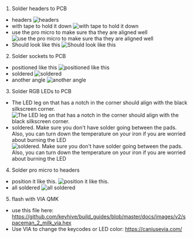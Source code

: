 1. Solder headers to PCB
* headers ![headers](https://github.com/keyhive/build_guides/blob/master/docs/images/v2/PXL_20210707_034823267.PORTRAIT.jpg)
* with tape to hold it down ![with tape to hold it down](https://github.com/keyhive/build_guides/blob/master/docs/images/v2/PXL_20210707_035227767.MP.jpg)
* use the pro micro to make sure tha they are aligned well ![use the pro micro to make sure tha they are aligned well](https://github.com/keyhive/build_guides/blob/master/docs/images/v2/PXL_20210707_035418552.MP.jpg)
* Should look like this ![Should look like this](https://github.com/keyhive/build_guides/blob/master/docs/images/v2/PXL_20210707_035556595.PORTRAIT.jpg)
2. Solder sockets to PCB
* positioned like this ![positioned like this](https://github.com/keyhive/build_guides/blob/master/docs/images/v2/PXL_20210707_034603183.PORTRAIT.jpg)
* soldered ![soldered](https://github.com/keyhive/build_guides/blob/master/docs/images/v2/PXL_20210707_035713529.PORTRAIT.jpg)
* another angle ![another angle](https://github.com/keyhive/build_guides/blob/master/docs/images/v2/PXL_20210707_035724253.PORTRAIT.jpg)
3. Solder RGB LEDs to PCB
* The LED leg on that has a notch in the corner should align with the black silkscreen corner. ![The LED leg on that has a notch in the corner should align with the black silkscreen corner.](https://github.com/keyhive/build_guides/blob/master/docs/images/v2/PXL_20210707_040028926.PORTRAIT.jpg)
* soldered. Make sure you don't have solder going between the pads. Also, you can turn down the temperature on your iron if you are worried about burning the LED ![soldered. Make sure you don't have solder going between the pads. Also, you can turn down the temperature on your iron if you are worried about burning the LED](https://github.com/keyhive/build_guides/blob/master/docs/images/v2/PXL_20210707_040316426.PORTRAIT.jpg)
4. Solder pro micro to headers
* position it like this. ![position it like this.](https://github.com/keyhive/build_guides/blob/master/docs/images/v2/PXL_20210707_040351064.PORTRAIT.jpg)
* all soldered ![all soldered](https://github.com/keyhive/build_guides/blob/master/docs/images/v2/PXL_20210707_040533605.MP.jpg)
5. flash with VIA QMK
* use this file here: https://github.com/keyhive/build_guides/blob/master/docs/images/v2/spaceman_2_milk_via.hex
* Use VIA to change the keycodes or LED color: https://caniusevia.com/
